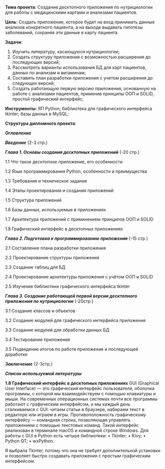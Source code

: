 **Тема проекта**: Создание десктопного приложения по нутрициологии для работы  с медицинскими картами и анализами пациентов.

**Цель**: Создать приложение, которое будет на вход принимать данные анализов конкретного пациента, а на выходе выдавать гипотезы заболеваний, сохраняя эти данные в карту пациента.

**Задачи**:
1.	Изучить литературу, касающуюся нутрициологии;
2.	Создать структуру приложения с возможностью расширения до последующих версий;
3.	Рассмотреть варианты использования БД для карт пациентов, данных по анализам и витаминам;
4.	Составить план разработки приложения с учетом расширения до следующих версий;
5.	Создать работающую первую версию приложения, основанную на работе с анализами пациентов, применив принципы ООП и SOLID, простой графический интерфейс;

**Инструменты**: ЯП Python; библиотека для графического интерфейса tkinter; базы данных в MySQL;

**Структура дипломного проекта**:

__*Оглавление*__

__*Введение*__ (2-3 стр.) 

__*Глава 1. Основы создания десктопных приложений*__ (-20 стр.)

1.1	Что такое десктопное приложение, его особенности

1.2	Язык программирования Python, особенности и преимущества

1.3	Требования и техническое задание

1.4	Этапы проектирования и создания приложений

1.5	Структура приложений

1.6	Базы данных, используемые в приложениях

1.7	Архитектура приложений с приминением принципов ООП и SOLID

1.8	Графический интерфейс в десктопных приложениях

__*Глава 2. Подготовка к программированию приложения*__ (-15 стр.)

2.1 Составление плана разработки приложения

2.2 Проектирование структуры приложения

2.3 Создание таблиц для БД

2.4 Проектирование архитектуры приложения с учётом ООП и SOLID

2.5 Изучение библиотеки графического интерфейса tkinter

__*Глава 3. Создание работающей первой версии десктопного приложения 
по нутрициологии*__ (-20стр.)

3.1 Создание классов и объектов

3.2 Создание модулей для графического интерфейса приложения

3.3 Создание модулей для обработки данных БД

3.4 Тестирование приложения

3.5 Подведение итогов по работе приложения и последующей доработке

__*Заключение*__ (2-3стр.)

__*Список используемой литературы*__



**1.8	Графический интерфейс в десктопных приложениях**
GUI (Graphical User Interface) — это графический интерфейс пользователя, оболочка программы, с которой мы взаимодействуем с помощью клавиатуры и мыши. На современных операционных системах почти все программы работают с графическим интерфейсом, и мы каждый день сталкиваемся с GUI: читаем статьи в браузере, набираем текст в редакторе или играем в игры.
Противоположность графическому интерфейсу — командная строка, позволяющая управлять приложением с помощью текстовых команд. Такой интерфейс реализован в терминале macOS и командной строке Windows.
Для работы с GUI в Python есть четыре библиотеки:
•	Tkinter;
•	Kivy;
•	Python QT;
•	wxPython.

Я выбрала Tkinter, потому что она не требует дополнительной установки и позволяет быстро создавать приложения с простым графическим интерфейсом.
